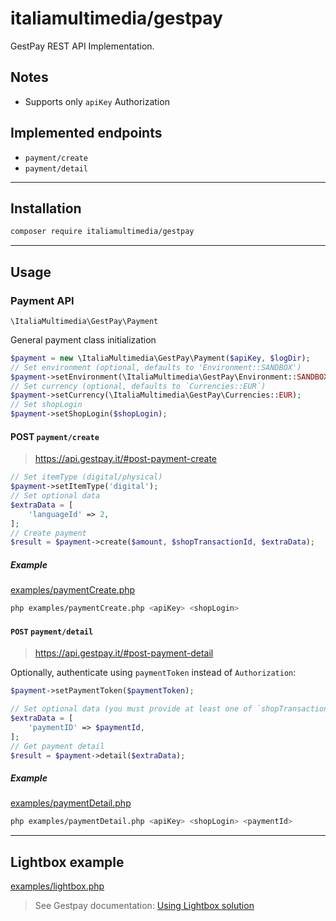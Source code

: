 # italiamultimedia/gestpay

GestPay REST API Implementation.

## Notes
* Supports only `apiKey` Authorization

## Implemented endpoints
* `payment/create`
* `payment/detail`

---
## Installation

```sh
composer require italiamultimedia/gestpay
```

---

## Usage

### Payment API

`\ItaliaMultimedia\GestPay\Payment`

General payment class initialization
```php
$payment = new \ItaliaMultimedia\GestPay\Payment($apiKey, $logDir);
// Set environment (optional, defaults to 'Environment::SANDBOX')
$payment->setEnvironment(\ItaliaMultimedia\GestPay\Environment::SANDBOX);
// Set currency (optional, defaults to `Currencies::EUR`)
$payment->setCurrency(\ItaliaMultimedia\GestPay\Currencies::EUR);
// Set shopLogin
$payment->setShopLogin($shopLogin);
```

#### POST `payment/create`

> https://api.gestpay.it/#post-payment-create

```php
// Set itemType (digital/physical)
$payment->setItemType('digital');
// Set optional data
$extraData = [
    'languageId' => 2,
];
// Create payment
$result = $payment->create($amount, $shopTransactionId, $extraData);
```

##### Example

[examples/paymentCreate.php](/examples/paymentCreate.php)

```sh
php examples/paymentCreate.php <apiKey> <shopLogin>
```

#### `POST` `payment/detail`

> https://api.gestpay.it/#post-payment-detail

Optionally, authenticate using `paymentToken` instead of `Authorization`:
```php
$payment->setPaymentToken($paymentToken);
```

```php
// Set optional data (you must provide at least one of `shopTransactionID`, `bankTransactionID`, `paymentID`.)
$extraData = [
    'paymentID' => $paymentId,
];
// Get payment detail
$result = $payment->detail($extraData);
```

##### Example

[examples/paymentDetail.php](/examples/paymentDetail.php)

```sh
php examples/paymentDetail.php <apiKey> <shopLogin> <paymentId>
```
---

## Lightbox example

[examples/lightbox.php](/examples/lightbox.php)

> See Gestpay documentation: [Using Lightbox solution](https://docs.gestpay.it/rest/getting-started/getting-started/#using-lightbox-solution)
